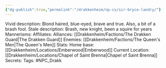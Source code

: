 ```yaml
---
{"dg-publish":true,"permalink":"/drakkenheim/np-cs/sir-bryce-landry/"}
---
```



Vivid description: Blond haired, blue-eyed, brave and true. Also, a bit of a brash fool.
Stale description: Brash, new knight, been a squire for years
Mannerisms: 
Affiliates: 
Alliances: [[Drakkenheim/Factions/The Drakken Guard\|The Drakken Guard]]
Enemies: [[Drakkenheim/Factions/The Queen's Men\|The Queen's Men]]
Stats: 
Home base: [[Drakkenheim/Locations/Emberwood\|Emberwood]]
Current Location: [[Drakkenheim/Locations/Chapel of Saint Brenna\|Chapel of Saint Brenna]]
Secrets: 
Tags: #NPC_Drakk 